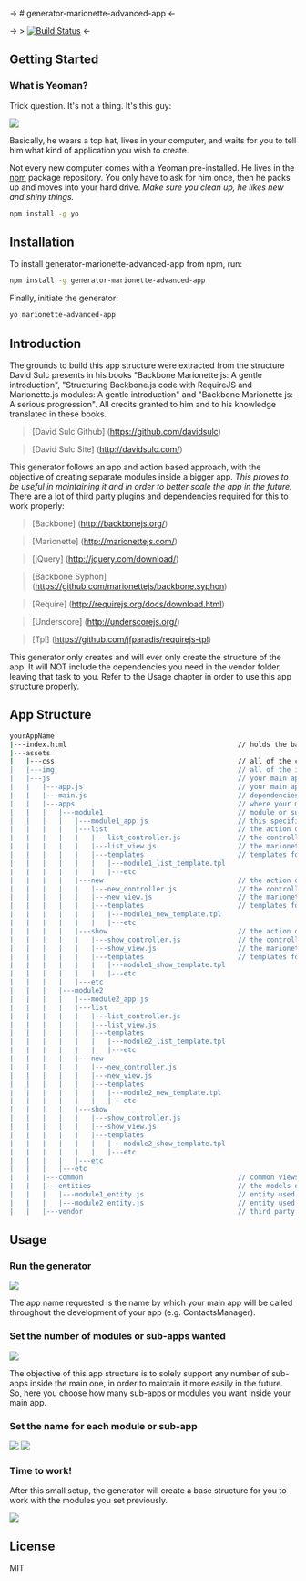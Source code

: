 -> # generator-marionette-advanced-app <-

-> > [![Build Status](https://secure.travis-ci.org/comoser/generator-marionette-advanced-app.png?branch=master)](https://travis-ci.org/comoser/generator-marionette-advanced-app) <-

## Getting Started

### What is Yeoman?

Trick question. It's not a thing. It's this guy:

![](http://i.imgur.com/JHaAlBJ.png)

Basically, he wears a top hat, lives in your computer, and waits for you to tell him what kind of application you wish to create.

Not every new computer comes with a Yeoman pre-installed. He lives in the [npm](https://npmjs.org) package repository. You only have to ask for him once, then he packs up and moves into your hard drive. *Make sure you clean up, he likes new and shiny things.*

```bash
npm install -g yo
```

## Installation

To install generator-marionette-advanced-app from npm, run:

```bash
npm install -g generator-marionette-advanced-app
```

Finally, initiate the generator:

```bash
yo marionette-advanced-app
```

## Introduction

The grounds to build this app structure were extracted from the structure David Sulc presents in his books "Backbone Marionette js: A gentle introduction",  "Structuring Backbone.js code with RequireJS and Marionette.js modules: A gentle introduction" and "Backbone Marionette js: A serious progression". All credits granted to him and to his knowledge translated in these books.

> [David Sulc Github] (https://github.com/davidsulc)

> [David Sulc Site] (http://davidsulc.com/)

This generator follows an app and action based approach, with the objective of creating separate modules inside a bigger app. *This proves to be useful in maintaining it and in order to better scale the app in the future.*
There are a lot of third party plugins and dependencies required for this to work properly:
> [Backbone] (http://backbonejs.org/)

> [Marionette] (http://marionettejs.com/)

> [jQuery] (http://jquery.com/download/)

> [Backbone Syphon] (https://github.com/marionettejs/backbone.syphon)

> [Require] (http://requirejs.org/docs/download.html)

> [Underscore] (http://underscorejs.org/)

> [Tpl] (https://github.com/jfparadis/requirejs-tpl)

This generator only creates and will ever only create the structure of the app. 
It will NOT include the dependencies you need in the vendor folder, leaving that task to you.
Refer to the Usage chapter in order to use this app structure properly.

## App Structure
```bash
yourAppName
|---index.html                                			// holds the base html of your app (keep it as simple as possible)
|---assets
|	|---css                                     		// all of the css's you need
|	|---img                                     		// all of the images you need
|	|---js                                      		// your main app folder, per say
|	|	|---app.js                                		// your main app (the entry point for your Marionette app)
|	|	|---main.js                               		// dependencies for require.js module (Marionette app starts here)
|	|	|---apps                                  		// where your modules or sub-apps reside
|	|	|	|---module1                             	// module or sub-app named "module1"
|	|	|	|	|---module1_app.js                    	// this specific module main app (the gluer of the sub-app)
|	|	|	|	|---list                              	// the action of listing something in this sub-app
|	|	|	|	|	|---list_controller.js              // the controller of this action only
|	|	|	|	|	|---list_view.js                    // the marionette views for the controller to use
|	|	|	|	|	|---templates                       // templates for the listing action only
|	|	|	|	|	|	|---module1_list_template.tpl
|	|	|	|	|	|	|---etc
|	|	|	|	|---new                               	// the action of creating something new in this sub-app
|	|	|	|	|	|---new_controller.js               // the controller of this action only
|	|	|	|	|	|---new_view.js                     // the marionette views for the controller to use
|	|	|	|	|	|---templates                       // templates for the new action only
|	|	|	|	|	|	|---module1_new_template.tpl
|	|	|	|	|	|	|---etc
|	|	|	|	|---show                              	// the action of showing something in this sub-app
|	|	|	|	|	|---show_controller.js              // the controller of this action only
|	|	|	|	|	|---show_view.js                    // the marionette views for the controller to use
|	|	|	|	|	|---templates                       // templates for the new action only
|	|	|	|	|	|	|---module1_show_template.tpl
|	|	|	|	|	|	|---etc
|	|	|	|	|---etc
|	|	|	|---module2
|	|	|	|	|---module2_app.js
|	|	|	|	|---list
|	|	|	|	|	|---list_controller.js
|	|	|	|	|	|---list_view.js
|	|	|	|	|	|---templates
|	|	|	|	|	|	|---module2_list_template.tpl
|	|	|	|	|	|	|---etc
|	|	|	|	|---new
|	|	|	|	|	|---new_controller.js
|	|	|	|	|	|---new_view.js
|	|	|	|	|	|---templates
|	|	|	|	|	|	|---module2_new_template.tpl
|	|	|	|	|	|	|---etc
|	|	|	|	|---show
|	|	|	|	|	|---show_controller.js
|	|	|	|	|	|---show_view.js
|	|	|	|	|	|---templates
|	|	|	|	|	|	|---module2_show_template.tpl
|	|	|	|	|	|	|---etc
|	|	|	|	|---etc
|	|	|	|---etc
|	|	|---common                                		// common views or functionality across the app
|	|	|---entities                              		// the models of the app (they contact with some remote API)
|	|	|	|---module1_entity.js                   	// entity used by module1, but there may be more of course
|	|	|	|---module2_entity.js                   	// entity used by module2, but there may be more of course
|	|	|---vendor                                		// third party plugins and dependencies needed for the app
```

## Usage

### Run the generator

![](https://cloud.githubusercontent.com/assets/5495320/6727556/977d9e0a-ce1a-11e4-9c0f-2ede9e9143ee.png)

The app name requested is the name by which your main app will be called throughout the development of your app (e.g. ContactsManager).

### Set the number of modules or sub-apps wanted

![](https://cloud.githubusercontent.com/assets/5495320/6727558/977ec686-ce1a-11e4-96f7-9b7f6988a37b.png)

The objective of this app structure is to solely support any number of sub-apps inside the main one, in order to maintain it more easily in the future. So, here you choose how many sub-apps or modules you want inside your main app.

### Set the name for each module or sub-app

![](https://cloud.githubusercontent.com/assets/5495320/6727555/977d8866-ce1a-11e4-89e6-b7f2518cde08.png)
![](https://cloud.githubusercontent.com/assets/5495320/6727554/977b60ae-ce1a-11e4-9884-ef84248e54f9.png)

### Time to work!

After this small setup, the generator will create a base structure for you to work with the modules you set previously.

![](https://cloud.githubusercontent.com/assets/5495320/6727557/977dce70-ce1a-11e4-8db2-2cece8dc68d6.png)

## License

MIT

